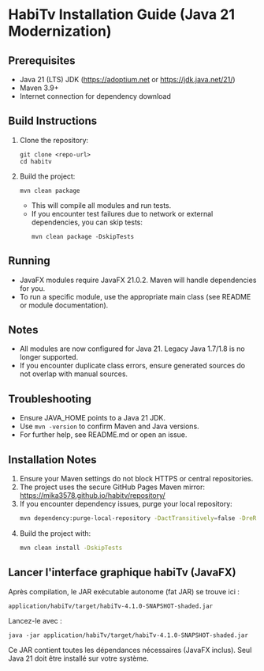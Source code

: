 # HabiTv Installation Guide (Java 21 Modernization)

## Prerequisites
- Java 21 (LTS) JDK (https://adoptium.net or https://jdk.java.net/21/)
- Maven 3.9+
- Internet connection for dependency download

## Build Instructions
1. Clone the repository:
   ```
   git clone <repo-url>
   cd habitv
   ```
2. Build the project:
   ```
   mvn clean package
   ```
   - This will compile all modules and run tests.
   - If you encounter test failures due to network or external dependencies, you can skip tests:
     ```
     mvn clean package -DskipTests
     ```

## Running
- JavaFX modules require JavaFX 21.0.2. Maven will handle dependencies for you.
- To run a specific module, use the appropriate main class (see README or module documentation).

## Notes
- All modules are now configured for Java 21. Legacy Java 1.7/1.8 is no longer supported.
- If you encounter duplicate class errors, ensure generated sources do not overlap with manual sources.

## Troubleshooting
- Ensure JAVA_HOME points to a Java 21 JDK.
- Use `mvn -version` to confirm Maven and Java versions.
- For further help, see README.md or open an issue.

## Installation Notes

1. Ensure your Maven settings do not block HTTPS or central repositories.
2. The project uses the secure GitHub Pages Maven mirror:
   https://mika3578.github.io/habitv/repository/
3. If you encounter dependency issues, purge your local repository:
   ```sh
   mvn dependency:purge-local-repository -DactTransitively=false -DreResolve=true
   ```
4. Build the project with:
   ```sh
   mvn clean install -DskipTests
   ```

## Lancer l'interface graphique habiTv (JavaFX)

Après compilation, le JAR exécutable autonome (fat JAR) se trouve ici :

    application/habiTv/target/habiTv-4.1.0-SNAPSHOT-shaded.jar

Lancez-le avec :

    java -jar application/habiTv/target/habiTv-4.1.0-SNAPSHOT-shaded.jar

Ce JAR contient toutes les dépendances nécessaires (JavaFX inclus). Seul Java 21 doit être installé sur votre système. 